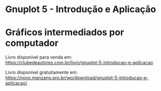 # Gnuplot 5 - Introdução e Aplicação
# Gráficos intermediados por computador

Livro disponível para venda em: https://clubedeautores.com.br/livro/gnuplot-5-introducao-e-aplicacao

Livro disponível gratuitamente em: https://novo.manzano.pro.br/wp/download/gnuplot-5-introducao-e-aplicacao/
